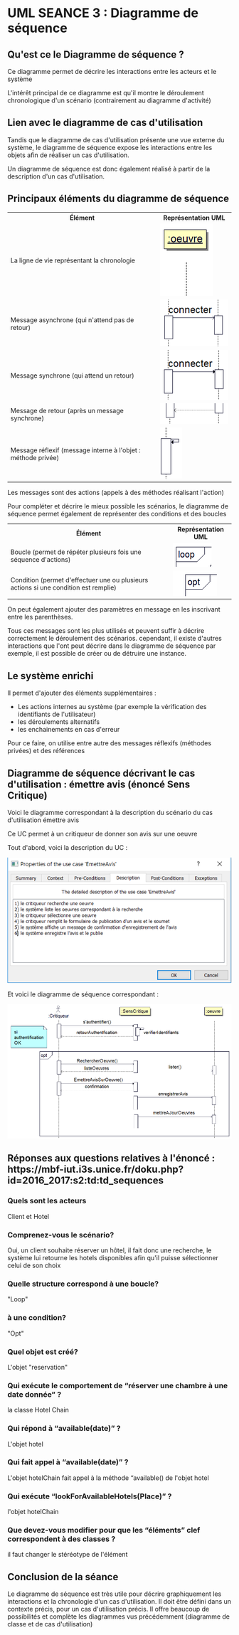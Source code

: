 # UML SEANCE 3 : Diagramme de séquence

## Qu'est ce le Diagramme de séquence ?

<p>Ce diagramme permet de décrire les interactions entre les acteurs et le système</p>

<p>L'intérêt principal de ce diagramme est qu'il montre le déroulement chronologique d'un scénario (contrairement au diagramme d'activité)</p>

<h2>Lien avec le diagramme de cas d'utilisation</h2>

<p>Tandis que le diagramme de cas d'utilisation présente une vue externe du système, le diagramme de 
séquence expose les interactions entre les objets afin de réaliser un cas d'utilisation.

Un diagramme de séquence est donc également réalisé à partir de la description d'un cas d'utilisation.
</p>

<h2>Principaux éléments du diagramme de séquence</h2>
<table>
<tr>
<th>Élément</th>
<th>Représentation UML</th>
</tr>
<tr>
<td>La ligne de vie représentant la chronologie</td>
<td><img src="../img/ligneVie.PNG" alt="ligne de Vie" ></td>
</tr>
<tr>
<td>Message asynchrone (qui n'attend pas de retour)</td>
<td><img src="../img/messageAsynchrone.PNG" alt="Message Asynchrone" ></td>
</tr>
<tr>
<td>Message synchrone (qui attend un retour)</td>
<td><img src="../img/messageSynchrone.PNG" alt="Message Synchrone" ></td>
</tr>
<tr>
<td>Message de retour (après un message synchrone)</td>
<td><img src="../img/retourExplicite.PNG" alt="Message de retour" ></td>
</tr>
<tr>
<td>Message réflexif (message interne à l'objet : méthode privée)</td>
<td><img src="../img/messageReflexif.PNG" alt="Message réflexif" ></td>
</tr>
</table>
Les messages sont des actions (appels à des méthodes réalisant l'action)
 
<p>Pour compléter et décrire le mieux possible les scénarios, le diagramme de séquence permet également
de représenter des conditions et des boucles</p>

<table>
<tr>
<th>Élément</th>
<th>Représentation UML</th>
</tr>
<tr>
<td>Boucle (permet de répéter plusieurs fois une séquence d'actions)</td>
<td><img src="../img/loop.PNG" alt="loop" ></td>
</tr>
<tr>
<td>Condition (permet d'effectuer une ou plusieurs actions si une condition est remplie)</td>
<td><img src="../img/if.PNG" alt="Condition" ></td>
</tr>
</table>
On peut également ajouter des paramètres en message en les inscrivant entre les parenthèses.

Tous ces messages sont les plus utilisés et peuvent suffir à décrire correctement le déroulement
des scénarios. cependant, il existe d'autres interactions que l'ont peut décrire dans le diagramme de séquence
par exemple, il est possible de créer ou de détruire une instance.

<h2>Le système enrichi</h2>

Il permet d'ajouter des éléments supplémentaires :

<ul>
<li>Les actions internes au système (par exemple la vérification des identifiants de l'utilisateur)</li>
<li>les déroulements alternatifs</li>
<li>les enchainements en cas d'erreur</li>
</ul>

Pour ce faire, on utilise entre autre des messages réflexifs (méthodes privées) et des références
 
## Diagramme de séquence décrivant le cas d'utilisation : émettre avis (énoncé Sens Critique)

<p>Voici le diagramme correspondant à la description du scénario du cas d'utilisation émettre avis</p>
<p>Ce UC permet à un critiqueur de donner son avis sur une oeuvre</p>
<p>Tout d'abord, voici la description du UC :</p>
<img src="../img/descriptionUc.PNG" alt="description" >

<p>Et voici le diagramme de séquence correspondant :</p>
<img src="../img/diagSequence.png" alt="diagramme de séquence" >

<p></p>
<h2>Réponses aux questions relatives à l'énoncé : https://mbf-iut.i3s.unice.fr/doku.php?id=2016_2017:s2:td:td_sequences </h2>
<h3>Quels sont les acteurs</h3>
Client et Hotel 
<h3>Comprenez-vous le scénario?</h3>
Oui, un client souhaite réserver un hôtel, il fait donc une recherche, le système lui retourne les hotels disponibles afin qu'il puisse sélectionner celui de son choix
<h3>Quelle structure correspond à une boucle?</h3>
"Loop"
<h3>à une condition?</h3>
"Opt"
<h3>Quel objet est créé?</h3>
L'objet "reservation"
<h3>Qui exécute le comportement de “réserver une chambre à une date donnée” ?</h3>
la classe Hotel Chain
<h3>Qui répond à “available(date)” ?</h3>
L'objet hotel
<h3>Qui fait appel à “available(date)” ?</h3>
L'objet hotelChain fait appel à la méthode  “available() de l'objet hotel
<h3>Qui exécute “lookForAvailableHotels(Place)” ?</h3>
l'objet hotelChain
<h3>Que devez-vous modifier pour que les “éléments” clef correspondent à des classes ?</h3>
il faut changer le stéréotype de l'élément


<h2>Conclusion de la séance</h2>
Le diagramme de séquence est très utile pour décrire graphiquement les interactions et la chronologie 
d'un cas d'utilisation. Il doit être défini dans un contexte précis, pour un cas d'utilisation précis.
Il offre beaucoup de possibilités et complète les diagrammes vus précédemment (diagramme de classe et de cas d'utilisation)
